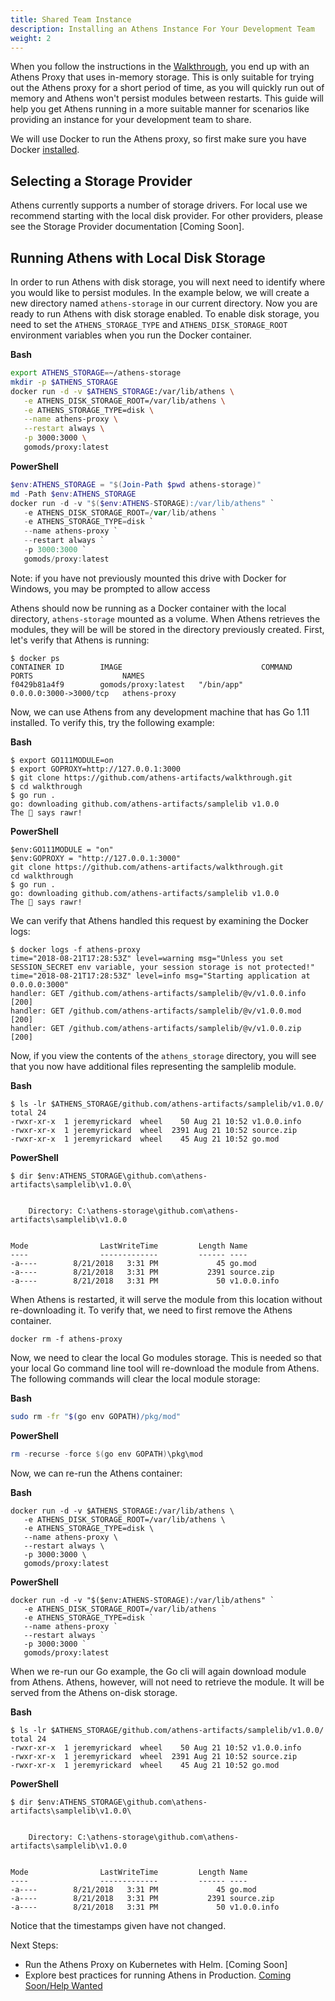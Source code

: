 ```yaml
---
title: Shared Team Instance
description: Installing an Athens Instance For Your Development Team
weight: 2
---
```


When you follow the instructions in the [Walkthrough](/walkthrough), you end up with an Athens Proxy that uses in-memory storage. This is only suitable for trying out the Athens proxy for a short period of time, as you will quickly run out of memory and Athens won't persist modules between restarts. This guide will help you get Athens running in a more suitable manner for scenarios like providing an instance for your development team to share.

We will use Docker to run the Athens proxy, so first make sure you have Docker [installed](https://docs.docker.com/install/).

## Selecting a Storage Provider

Athens currently supports a number of storage drivers. For local use we recommend starting with the local disk provider. For other providers, please see the Storage Provider documentation [Coming Soon].

## Running Athens with Local Disk Storage

In order to run Athens with disk storage, you will next need to identify where you would like to persist modules. In the example below, we will create a new directory named `athens-storage` in our current directory.  Now you are ready to run Athens with disk storage enabled. To enable disk storage, you need to set the `ATHENS_STORAGE_TYPE` and `ATHENS_DISK_STORAGE_ROOT` environment variables when you run the Docker container.

**Bash**
```bash
export ATHENS_STORAGE=~/athens-storage
mkdir -p $ATHENS_STORAGE
docker run -d -v $ATHENS_STORAGE:/var/lib/athens \
   -e ATHENS_DISK_STORAGE_ROOT=/var/lib/athens \
   -e ATHENS_STORAGE_TYPE=disk \
   --name athens-proxy \
   --restart always \
   -p 3000:3000 \
   gomods/proxy:latest
```

**PowerShell**
```PowerShell
$env:ATHENS_STORAGE = "$(Join-Path $pwd athens-storage)"
md -Path $env:ATHENS_STORAGE
docker run -d -v "$($env:ATHENS-STORAGE):/var/lib/athens" `
   -e ATHENS_DISK_STORAGE_ROOT=/var/lib/athens `
   -e ATHENS_STORAGE_TYPE=disk `
   --name athens-proxy `
   --restart always `
   -p 3000:3000 `
   gomods/proxy:latest
```

Note: if you have not previously mounted this drive with Docker for Windows, you may be prompted to allow access

Athens should now be running as a Docker container with the local directory, `athens-storage` mounted as a volume. When Athens retrieves the modules, they will be will be stored in the directory previously created. First, let's verify that Athens is running:

```console
$ docker ps
CONTAINER ID        IMAGE                               COMMAND           PORTS                    NAMES
f0429b81a4f9        gomods/proxy:latest   "/bin/app"        0.0.0.0:3000->3000/tcp   athens-proxy
```

Now, we can use Athens from any development machine that has Go 1.11 installed. To verify this, try the following example:

**Bash**
```console
$ export GO111MODULE=on
$ export GOPROXY=http://127.0.0.1:3000
$ git clone https://github.com/athens-artifacts/walkthrough.git
$ cd walkthrough
$ go run .
go: downloading github.com/athens-artifacts/samplelib v1.0.0
The 🦁 says rawr!
```


**PowerShell**
```console
$env:GO111MODULE = "on"
$env:GOPROXY = "http://127.0.0.1:3000"
git clone https://github.com/athens-artifacts/walkthrough.git
cd walkthrough
$ go run .
go: downloading github.com/athens-artifacts/samplelib v1.0.0
The 🦁 says rawr!
```

We can verify that Athens handled this request by examining the Docker logs:

```console
$ docker logs -f athens-proxy
time="2018-08-21T17:28:53Z" level=warning msg="Unless you set SESSION_SECRET env variable, your session storage is not protected!"
time="2018-08-21T17:28:53Z" level=info msg="Starting application at 0.0.0.0:3000"
handler: GET /github.com/athens-artifacts/samplelib/@v/v1.0.0.info [200]
handler: GET /github.com/athens-artifacts/samplelib/@v/v1.0.0.mod [200]
handler: GET /github.com/athens-artifacts/samplelib/@v/v1.0.0.zip [200]
```

Now, if you view the contents of the `athens_storage` directory, you will see that you now have additional files representing the samplelib module.

**Bash**
```console
$ ls -lr $ATHENS_STORAGE/github.com/athens-artifacts/samplelib/v1.0.0/
total 24
-rwxr-xr-x  1 jeremyrickard  wheel    50 Aug 21 10:52 v1.0.0.info
-rwxr-xr-x  1 jeremyrickard  wheel  2391 Aug 21 10:52 source.zip
-rwxr-xr-x  1 jeremyrickard  wheel    45 Aug 21 10:52 go.mod
```

**PowerShell**
```console
$ dir $env:ATHENS_STORAGE\github.com\athens-artifacts\samplelib\v1.0.0\


    Directory: C:\athens-storage\github.com\athens-artifacts\samplelib\v1.0.0


Mode                LastWriteTime         Length Name
----                -------------         ------ ----
-a----        8/21/2018   3:31 PM             45 go.mod
-a----        8/21/2018   3:31 PM           2391 source.zip
-a----        8/21/2018   3:31 PM             50 v1.0.0.info
```

When Athens is restarted, it will serve the module from this location without re-downloading it. To verify that, we need to first remove the Athens container.

```console
docker rm -f athens-proxy
```

Now, we need to clear the local Go modules storage. This is needed so that your local Go command line tool will re-download the module from Athens. The following commands will clear the local module storage:

**Bash**
```bash
sudo rm -fr "$(go env GOPATH)/pkg/mod"
```

**PowerShell**
```powershell
rm -recurse -force $(go env GOPATH)\pkg\mod
```

Now, we can re-run the Athens container:

**Bash**
```console
docker run -d -v $ATHENS_STORAGE:/var/lib/athens \
   -e ATHENS_DISK_STORAGE_ROOT=/var/lib/athens \
   -e ATHENS_STORAGE_TYPE=disk \
   --name athens-proxy \
   --restart always \
   -p 3000:3000 \
   gomods/proxy:latest
```

**PowerShell**
```console
docker run -d -v "$($env:ATHENS-STORAGE):/var/lib/athens" `
   -e ATHENS_DISK_STORAGE_ROOT=/var/lib/athens `
   -e ATHENS_STORAGE_TYPE=disk `
   --name athens-proxy `
   --restart always `
   -p 3000:3000 `
   gomods/proxy:latest
```

When we re-run our Go example, the Go cli will again download module from Athens. Athens, however, will not need to retrieve the module. It will be served from the Athens on-disk storage.

**Bash**
```console
$ ls -lr $ATHENS_STORAGE/github.com/athens-artifacts/samplelib/v1.0.0/
total 24
-rwxr-xr-x  1 jeremyrickard  wheel    50 Aug 21 10:52 v1.0.0.info
-rwxr-xr-x  1 jeremyrickard  wheel  2391 Aug 21 10:52 source.zip
-rwxr-xr-x  1 jeremyrickard  wheel    45 Aug 21 10:52 go.mod
```

**PowerShell**
```console
$ dir $env:ATHENS_STORAGE\github.com\athens-artifacts\samplelib\v1.0.0\


    Directory: C:\athens-storage\github.com\athens-artifacts\samplelib\v1.0.0


Mode                LastWriteTime         Length Name
----                -------------         ------ ----
-a----        8/21/2018   3:31 PM             45 go.mod
-a----        8/21/2018   3:31 PM           2391 source.zip
-a----        8/21/2018   3:31 PM             50 v1.0.0.info
```

Notice that the timestamps given have not changed.

Next Steps:

* Run the Athens Proxy on Kubernetes with Helm. [Coming Soon]
* Explore best practices for running Athens in Production. [Coming Soon/Help Wanted](https://github.com/gomods/athens/issues/531)
